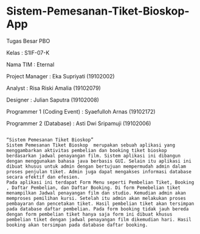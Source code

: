# Sistem-Pemesanan-Tiket-Bioskop-App
Tugas Besar PBO

<p> Kelas 		       : S1IF-07-K 
<p> Nama TIM		        : Eternal
<p> Project Manager	        : Eka Supriyati 	(19102002)
<p> Analyst			: Risa Riski Amalia	(19102079)
<p> Designer	        	: Julian Saputra	(19102008)
<p> Programmer 1 (Coding Event)	: Syaefulloh Arnas  	(19102172)
<p> Programmer 2 (Database)     : Asti Dwi Sripamuji	(19102006)


                                                                            “Sistem Pemesanan Tiket Bioskop”
    Sistem Pemesanan Tiket Bioskop  merupakan sebuah aplikasi yang menggambarkan aktivitas pembelian dan booking tiket bioskop berdasarkan jadwal penayangan film. Sistem aplikasi ini dibangun dengan menggunakan bahasa java berbasis GUI. Selain itu aplikasi ini dibuat khusus untuk admin dengan bertujuan mempermudah admin dalam proses penjulan tiket. Admin juga dapat mengakses informasi database secara efektif dan efesien.
    Pada aplikasi ini terdapat Form Menu seperti Pembelian Tiket, Booking , Daftar Pembelian, dan Daftar Booking. Di form Pemebelian tiket menampilkan Jadwal penayangan film dan studio. Kemudian admin akan memproses pemilihan kursi. Setelah itu admin akan melakukan proses pembayaran dan pencetakan tiket. Hasil pembelian tiket akan tersimpan pada database daftar pembelian. Pada form booking tidak jauh bereda dengan form pembelian tiket hanya saja form ini dibuat khusus pembelian tiket dengan jadwal penayangan film dikemudian hari. Hasil booking akan tersimpan pada database daftar booking.



